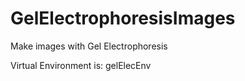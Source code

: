 # GelElectrophoresisImages
Make images with Gel Electrophoresis

Virtual Environment is: gelElecEnv
